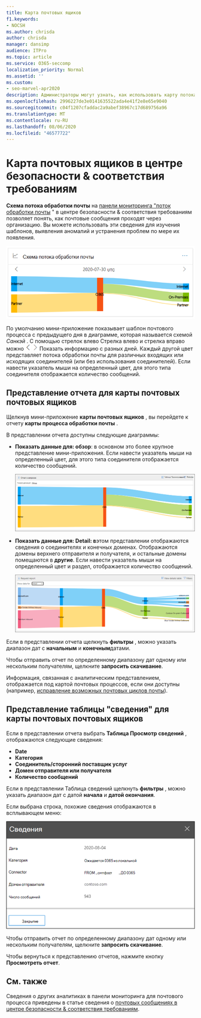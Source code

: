 ```yaml
---
title: Карта почтовых ящиков
f1.keywords:
- NOCSH
ms.author: chrisda
author: chrisda
manager: dansimp
audience: ITPro
ms.topic: article
ms.service: O365-seccomp
localization_priority: Normal
ms.assetid: ''
ms.custom:
- seo-marvel-apr2020
description: Администраторы могут узнать, как использовать карту потока обработки почты в панели мониторинга потока обработки почты в центре безопасности & соответствия требованиям, чтобы визуализировать и отслеживать обмен сообщениями между организациями и их организациями, а не с помощью соединителей.
ms.openlocfilehash: 2996227de3e0141635522ada4e41f2e8e65e9040
ms.sourcegitcommit: c04f1207cfaddac2a9abef38967c17d689756a96
ms.translationtype: MT
ms.contentlocale: ru-RU
ms.lasthandoff: 08/06/2020
ms.locfileid: "46577722"
---
```

# <a name="mail-flow-map-in-the-security--compliance-center"></a>Карта почтовых ящиков в центре безопасности & соответствия требованиям

**Схема потока обработки почты** на [панели мониторинга "поток обработки почты](mail-flow-insights-v2.md) " в центре безопасности & соответствия требованиям позволяет понять, как почтовые сообщения проходят через организацию. Вы можете использовать эти сведения для изучения шаблонов, выявления аномалий и устранения проблем по мере их появления.

![Мини-приложение "карта почтовых ящиков" на панели мониторинга "Управление почтой" в центре безопасности & соответствия требованиям](../../media/mfi-mail-flow-map-widget.png)

По умолчанию мини-приложение показывает шаблон почтового процесса с предыдущего дня в диаграмме, которая называется схемой *Санкэй* . С помощью стрелок влево Стрелка влево и стрелка вправо можно ![ ](../../media/scc-left-arrow.png) ![ ](../../media/scc-right-arrow.png) Показать информацию с разных дней. Каждый другой цвет представляет потока обработки почты для различных входящих или исходящих соединителей (или без использования соединителей). Если навести указатель мыши на определенный цвет, для этого типа соединителя отображается количество сообщений.

## <a name="report-view-for-the-mail-flow-map"></a>Представление отчета для карты почтовых почтовых ящиков

Щелкнув мини-приложение **карты почтовых ящиков** , вы перейдете к отчету **карты процесса обработки почты** .

В представлении отчета доступны следующие диаграммы:

- **Показать данные для: обзор**: в основном это более крупное представление мини-приложения. Если навести указатель мыши на определенный цвет, для этого типа соединителя отображается количество сообщений.

  ![Представление "Обзор" в отчете карты почтовых ящиков](../../media/mfi-mail-flow-map-report-overview.png)

- **Показать данные для: Detail: в**этом представлении отображаются сведения о соединителях и конечных доменах. Отображаются домены верхнего отправителя и получателя, и остальные домены помещаются в **другие**. Если навести указатель мыши на определенный цвет и раздел, отображается количество сообщений.

  ![Подробное представление в отчете о схеме почтового процесса](../../media/mfi-mail-flow-map-report-detail.png)

Если в представлении отчета щелкнуть **фильтры** , можно указать диапазон дат с **начальным** и **конечным**датами.

Чтобы отправить отчет по определенному диапазону дат одному или нескольким получателям, щелкните **запросить скачивание**.

Информация, связанная с аналитическим представлением, отображается под картой почтовых процессов, если они доступны (например, [исправление возможных почтовых циклов почты](mfi-mail-loop-insight.md)).

## <a name="details-table-view-for-the-mail-flow-map"></a>Представление таблицы "сведения" для карты почтовых почтовых ящиков

Если в представлении отчета выбрать **Таблица Просмотр сведений** , отображаются следующие сведения:

- **Date**
- **Категория**
- **Соединитель/сторонний поставщик услуг**
- **Домен отправителя или получателя**
- **Количество сообщений**

Если в представлении Таблица сведений щелкнуть **фильтры** , можно указать диапазон дат с датой **начала** и **датой окончания**.

Если выбрана строка, похожие сведения отображаются в всплывающем меню:

![Всплывающее меню сведений из таблицы сведений в карте почтового процесса](../../media/mfi-mail-flow-map-view-details-table-details.png)

Чтобы отправить отчет по определенному диапазону дат одному или нескольким получателям, щелкните **запросить скачивание**.

Чтобы вернуться к представлению отчетов, нажмите кнопку **Просмотреть отчет**.

## <a name="see-also"></a>См. также

Сведения о других аналитиках в панели мониторинга для почтового процесса приведены в статье сведения о [почтовых сообщениях в центре безопасности & соответствия требованиям](mail-flow-insights-v2.md).
